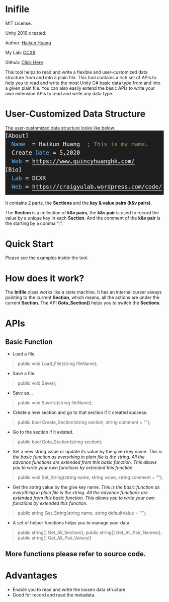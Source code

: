 # Inifile
MIT License.

Unity 2019.x tested.

Author: [Haikun Huang](https://quincyhuang.github.io/Webpage/index.html)

My Lab: [DCXR](https://craigyulab.wordpress.com/code/)

Github: [Click Here](../../)


This tool helps to read and write a flexible and user-customized data structure from and into a plain file. This tool contains a rich set of APIs to help you to read and write the most Unity C#  basic data type from and into a given plain file. You can also easily extend the basic APIs to write your own extension APIs to read and write any data type.

# User-Customized Data Structure
The user-customized data structure looks like below:
![](2.png)

It contains 2 parts, the **Sections** and the **key & value pairs (k&v pairs)**.

The **Section** is a collection of **k&v pairs**, the **k&v pair** is used to record the value by a unique key in each **Section**. And the comment of the **k&v pair** is the starting by a comma “;”.



# Quick Start
Please see the examples inside the tool.

# How does it work?
The **Inifile** class works like a state machine. It has an internal curser always pointing to the current **Section**, which means, all the actions are under the current **Section**.  The API **‌Goto_Section()** helps you to switch the **Sections**. 

# APIs
## Basic Function
* Load a file.
>public void Load_File(string fileName);

* Save a file.
>public void Save();

* Save as…
>public void SaveTo(string fileName);

* Create a new section and go to that section if it created success.
>public bool Create_Section(string section, string comment = “”);

* Go to the section if it existed. 
>public bool Goto_Section(string section);

* Set a new string value or update its value by the given key name.
  *This is the basic function as everything in plain file is the string. All the advance functions are extended from this basic function. This allows you to write your own functions by extended this function.*
>public void Set_String(string name, string value, string comment = “”);

* Get the string value by the give key name.
	*This is the basic function as everything in plain file is the string. All the advance functions are extended from this basic function. This allows you to write your own functions by extended this function.*
>public string Get_String(string name, string defaultValue = “”);


* A set of helper functions helps you to manage your data.
>public string[] Get_All_Section();
>public string[] Get_All_Pair_Names();
>public string[] Get_All_Pair_Values()

## More functions please refer to source code.


# Advantages
* Enable you to read and write the loosen data structure.
* Good for record and read the metadata.